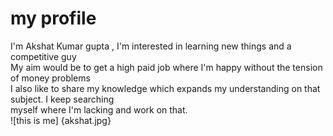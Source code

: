 # my profile  

I'm Akshat Kumar gupta , I'm interested in learning new things and a competitive guy   
My aim would be to get a high paid job where I'm happy without the tension of money problems   
I also like to share my knowledge which expands my understanding on that subject. I keep searching   
myself where I'm lacking and work on that.  
![this is me] {akshat.jpg}